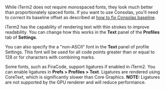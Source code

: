 While iTerm2 does not require monospaced fonts, they look much better than proportionately spaced fonts. If you want to use Consolas, you'll need to correct its baseline offset as described at <a href="https://wincent.com/wiki/Fixing_the_baseline_on_the_Consolas_font_on_OS_X">how to fix Consolas baseline</a>.

iTerm2 has the capability of rendering text with thin strokes to improve readability. You can change how this works in the **Text** panel of the **Profiles** tab of **Settings**.

You can also specify the a "non-ASCII" font in the **Text** panel of profile Settings. This font will be used for all code points greater than or equal to 128 or for characters with combining marks.

Some fonts, such as FiraCode, support ligatures if enabled in iTerm2. You can enable ligatures in **Prefs > Profiles > Text**. Ligatures are rendered using CoreText, which is significantly slower than Core Graphics. **NOTE:** Ligatures are not supported by the GPU renderer and will reduce performance.
